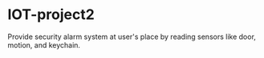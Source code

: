 # IOT-project2
Provide security alarm system at user's place by reading sensors like door, motion, and keychain.
